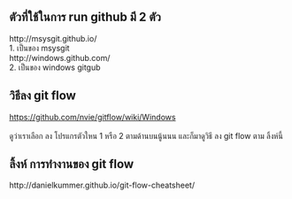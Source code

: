 ﻿<h2>ตัวที่ใช้ในการ run github มี  2 ตัว</h2>
http://msysgit.github.io/ <br>
1. เป็นของ msysgit <br>
http://windows.github.com/ <br>
2. เป็นของ windows gitgub <br>

<h2>วิธีลง git flow</h2>

https://github.com/nvie/gitflow/wiki/Windows <br>  
ดูว่าเราเลือก ลง โปรแกรตัวใหน 1 หรือ 2 ตามด้านบนนู้นนน และก็มาดูวิธี ลง git flow ตาม ลิ้งห์นี้ <br>


<h2>ลิ้งห์ การทำงานของ git flow</h2>
http://danielkummer.github.io/git-flow-cheatsheet/ 